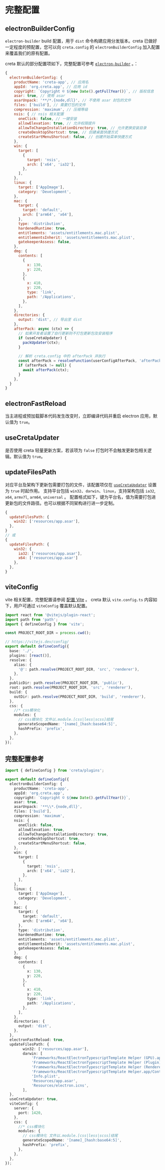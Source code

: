 # 完整配置

## electronBuilderConfig

`electron-builder` build 配置，用于 `dist` 命令构建应用分发版本。creta 已做好一定程度的预配置，您可以向 `creta.config` 的 `electronBuilderConfig` 加入配置来覆盖我们的原有配置。

 creta 默认的部分配置项如下，完整配置可参考 [`electron-builder`](https://github.com/electron-userland/electron-builder) 。：

```js
{
  electronBuilderConfig: {
    productName: 'creta-app', // 应用名
    appId: 'org.creta.app', // 应用 id
    copyright: `Copyright © ${new Date().getFullYear()}`, // 版权信息
    asar: true, // 使用 asar
    asarUnpack: '**/*.{node,dll}', // 不使用 asar 封包的文件
    files: ['build'], // 需要打包的文件
    compression: 'maximum', // 压缩等级
    nsis: { // nsis 相关配置
      oneClick: false, // 一键安装
      allowElevation: true, // 允许权限提升
      allowToChangeInstallationDirectory: true, // 允许更换安装目录
      createDesktopShortcut: true, // 创建桌面快捷方式
      createStartMenuShortcut: false, // 创建开始菜单快捷方式
    },
    win: {
      target: [
        {
          target: 'nsis',
          arch: ['x64', 'ia32'],
        },
      ],
    },
    linux: {
      target: ['AppImage'],
      category: 'Development',
    },
    mac: {
      target: {
        target: 'default',
        arch: ['arm64', 'x64'],
      },
      type: 'distribution',
      hardenedRuntime: true,
      entitlements: 'assets/entitlements.mac.plist',
      entitlementsInherit: 'assets/entitlements.mac.plist',
      gatekeeperAssess: false,
    },
    dmg: {
      contents: [
        {
          x: 130,
          y: 220,
        },
        {
          x: 410,
          y: 220,
          type: 'link',
          path: '/Applications',
        },
      ],
    },
    directories: {
      output: 'dist', // 导出至 dist
    },
    afterPack: async (ctx) => {
      // 如果开发者设置了自行更新则不打包更新包及安装程序
      if (useCretaUpdater) {
        packUpdater(ctx);
      }
      
      // 解析 creta.config 中的 afterPack 并执行
      const afterPack = resolveFunction(userConfigAfterPack, 'afterPack');
      if (afterPack != null) {
        await afterPack(ctx);
      }
    },
  }
}
```

## electronFastReload

当主进程或预加载脚本代码发生改变时，立即编译代码并重启 electron 应用，默认值为 `true`。

## useCretaUpdater

是否使用 creta 轻量更新方案，若该项为 `false` 打包时不会触发更新包相关逻辑。默认值为 `true`。

## updateFilesPath

对应平台及架构下更新包需要打包的文件，该配置项仅在 [`useCretaUpdater`](/configs/all-configs.html#usecretaupdater) 设置为 `true` 时起作用。
支持平台包括 `win32`、`darwin`、`linux`，支持架构包括 `ia32`, `x64`, `armv7l`, `arm64`, `universal` 。
配置格式如下，键为平台名，值为需要打包进更新包的文件路径。也可以根据不同架构进行进一步定制。
```js
{
  updateFilesPath: {
    win32: ['resources/app.asar'],
  },
}
// 或
{
  updateFilesPath: {
    win32: {
      ia32: ['resources/app.asar'],
      x64: ['resources/app.asar']
    },
  },
}
```

## viteConfig

vite 相关配置，完整配置请参阅 [配置 Vite](https://cn.vitejs.dev/config/) 。
creta 默认 `vite.config.ts` 内容如下，用户可通过 `viteConfig` 覆盖默认配置。

```ts
import react from '@vitejs/plugin-react';
import path from 'path';
import { defineConfig } from 'vite';

const PROJECT_ROOT_DIR = process.cwd();

// https://vitejs.dev/config/
export default defineConfig({
  base: './',
  plugins: [react()],
  resolve: {
    alias: {
      '@': path.resolve(PROJECT_ROOT_DIR, 'src', 'renderer'),
    },
  },
  publicDir: path.resolve(PROJECT_ROOT_DIR, 'public'),
  root: path.resolve(PROJECT_ROOT_DIR, 'src', 'renderer'),
  build: {
    outDir: path.resolve(PROJECT_ROOT_DIR, 'build', 'renderer'),
  },
  css: {
    //* css模块化
    modules: {
      // css模块化 文件以.module.[css|less|scss]结尾
      generateScopedName: '[name]_[hash:base64:5]',
      hashPrefix: 'prefix',
    },
  },
});
```

## 完整配置参考

```ts
import { defineConfig } from 'creta/plugins';

export default defineConfig({
  electronBuilderConfig: {
    productName: 'creta-app',
    appId: 'org.creta.app',
    copyright: `Copyright © ${new Date().getFullYear()}`,
    asar: true,
    asarUnpack: '**\\*.{node,dll}',
    files: ['build'],
    compression: 'maximum',
    nsis: {
      oneClick: false,
      allowElevation: true,
      allowToChangeInstallationDirectory: true,
      createDesktopShortcut: true,
      createStartMenuShortcut: false,
    },
    win: {
      target: [
        {
          target: 'nsis',
          arch: ['x64', 'ia32'],
        },
      ],
    },
    linux: {
      target: ['AppImage'],
      category: 'Development',
    },
    mac: {
      target: {
        target: 'default',
        arch: ['arm64', 'x64'],
      },
      type: 'distribution',
      hardenedRuntime: true,
      entitlements: 'assets/entitlements.mac.plist',
      entitlementsInherit: 'assets/entitlements.mac.plist',
      gatekeeperAssess: false,
    },
    dmg: {
      contents: [
        {
          x: 130,
          y: 220,
        },
        {
          x: 410,
          y: 220,
          type: 'link',
          path: '/Applications',
        },
      ],
    },
    directories: {
      output: 'dist',
    },
  },
  electronFastReload: true,
  updateFilesPath: {
		win32: ['resources/app.asar'],
		darwin: [
			'Frameworks/ReactElectronTypescriptTemplate Helper (GPU).app/Contents/info.plist',
			'Frameworks/ReactElectronTypescriptTemplate Helper (Plugin).app/Contents/Info.plist',
			'Frameworks/ReactElectronTypescriptTemplate Helper (Renderer).app/Contents/Info.plist',
			'Frameworks/ReactElectronTypescriptTemplate Helper.app/Contents/Info.plist',
			'Info.plist',
			'Resources/app.asar',
			'Resources/electron.icns',
		],
  },
  useCretaUpdater: true,
  viteConfig: {
    server: {
      port: 1420,
    },
    css: {
      //* css模块化
      modules: {
        // css模块化 文件以.module.[css|less|scss]结尾
        generateScopedName: '[name]_[hash:base64:5]',
        hashPrefix: 'prefix',
      },
    },
  },
});
```
